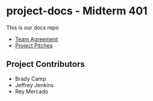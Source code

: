 # project-docs -  Midterm 401
This is our docs repo

- [Team Agreement](./team-agreement.md)
- [Project Pitches](./project-pitches.md)

## Project Contributors

* Brady Camp
* Jeffrey Jenkins
* Rey Mercado
